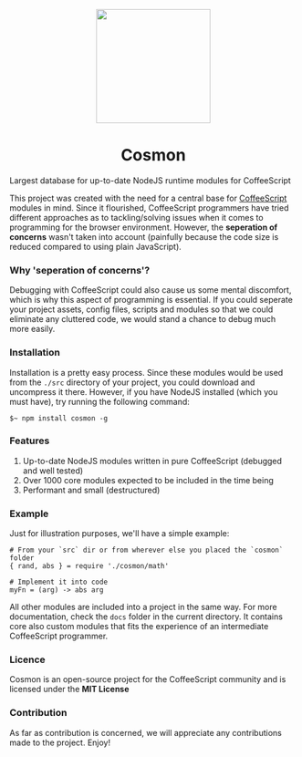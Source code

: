 <p align='center'>
    <img height='200px' src='https://github.com/undefinedbuddy/cosmon/blob/master/cosmon-logo.png' />
</p>
<h1 align='center'>Cosmon</h1>
<p>Largest database for up-to-date NodeJS runtime modules for CoffeeScript</p>

This project was created with the need for a central base for [CoffeeScript](https://github.com/jashkenas/coffeescript) modules in mind. Since it flourished, CoffeeScript programmers have tried different approaches as to tackling/solving issues when it comes to programming for the browser environment. However, the **seperation of concerns** wasn't taken into account (painfully because the code size is reduced compared to using plain JavaScript).

### Why 'seperation of concerns'?

Debugging with CoffeeScript could also cause us some mental discomfort, which is why this aspect of programming is essential. If you could seperate your project assets, config files, scripts and modules so that we could eliminate any cluttered code, we would stand a chance to debug much more easily.

### Installation

Installation is a pretty easy process. Since these modules would be used from the `./src` directory of your project, you could download and uncompress it there. However, if you have NodeJS installed (which you must have), try running the following command:

    $~ npm install cosmon -g

### Features

 1. Up-to-date NodeJS modules written in pure CoffeeScript (debugged and well tested)
 2. Over 1000 core modules expected to be included in the time being
 3. Performant and small (destructured)

### Example
Just for illustration purposes, we'll have a simple example:

    # From your `src` dir or from wherever else you placed the `cosmon` folder
    { rand, abs } = require './cosmon/math'
    
    # Implement it into code
    myFn = (arg) -> abs arg
    
All other modules are included into a project in the same way. For more documentation, check the `docs` folder in the current directory. It contains core also custom modules that fits the experience of an intermediate CoffeeScript programmer.

### Licence

Cosmon is an open-source project for the CoffeeScript community and is licensed under the **MIT License**

### Contribution
As far as contribution is concerned, we will appreciate any contributions made to the project. Enjoy!
